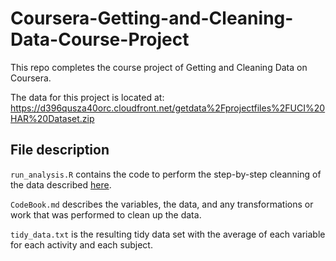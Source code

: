 # Coursera-Getting-and-Cleaning-Data-Course-Project
This repo completes the course project of Getting and Cleaning Data on Coursera. 

The data for this project is located at:
https://d396qusza40orc.cloudfront.net/getdata%2Fprojectfiles%2FUCI%20HAR%20Dataset.zip 

## File description

`run_analysis.R` contains the code to perform the step-by-step cleanning of the data described [here](https://class.coursera.org/getdata-014/human_grading/view/courses/973501/assessments/3/submissions). 

`CodeBook.md` describes the variables, the data, and any transformations or work that was performed to clean up the data.

`tidy_data.txt` is the resulting tidy data set with the average of each variable for each activity and each subject.
